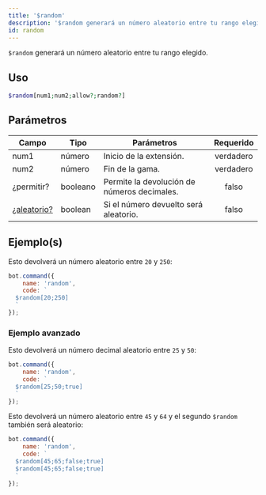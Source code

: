 ```yaml
---
title: '$random'
description: '$random generará un número aleatorio entre tu rango elegido.'
id: random
---
```


`$random` generará un número aleatorio entre tu rango elegido.

## Uso

```php
$random[num1;num2;allow?;random?]
```

## Parámetros

| Campo                            | Tipo     | Parámetros                                  | Requerido |
| -------------------------------- | -------- | ------------------------------------------- |:---------:|
| num1                             | número   | Inicio de la extensión.                     | verdadero |
| num2                             | número   | Fin de la gama.                             | verdadero |
| ¿permitir?                       | booleano | Permite la devolución de números decimales. |   falso   |
| [¿aleatorio?](#advanced-Example) | boolean  | Si el número devuelto será aleatorio.       |   falso   |

## Ejemplo(s)

Esto devolverá un número aleatorio entre `20` y `250`:

```javascript
bot.command({
    name: 'random',
    code: `
  $random[20;250]
  `
});
```

### Ejemplo avanzado

Esto devolverá un número decimal aleatorio entre `25` y `50`:

```javascript
bot.command({
    name: 'random',
    code: `
  $random[25;50;true]  
  `
});
```

Esto devolverá un número aleatorio entre `45` y `64` y el segundo `$random` también será aleatorio:

```javascript
bot.command({
    name: 'random',
    code: `
  $random[45;65;false;true]
  $random[45;65;false;true]
  `
});
```
